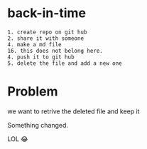 # back-in-time

    1. create repo on git hub
    2. share it with someone
    4. make a md file
    16. this does not belong here.
    4. push it to git hub
    5. delete the file and add a new one

# Problem

we want to retrive the deleted file and keep it

Something changed.

LOL 😂
